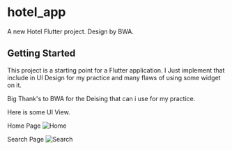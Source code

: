 # hotel_app

A new Hotel Flutter project.
Design by BWA.

## Getting Started

This project is a starting point for a Flutter application.
I Just implement that include in UI Design for my practice and many flaws of using some widget on it.

Big Thank's to BWA for the Deising that can i use for my practice.

Here is some UI View.

Home Page
![Home](https://user-images.githubusercontent.com/42954205/127743407-22d5d1de-ed14-4950-8ab3-d83ff230ceeb.png)

Search Page
![Search](https://user-images.githubusercontent.com/42954205/127743419-14b50382-0b22-408f-86e8-c0683e7737b7.png)

